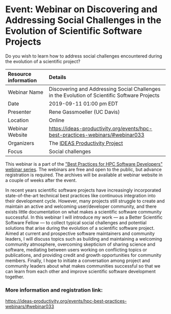 # Event: Webinar on Discovering and Addressing Social Challenges in the Evolution of Scientific Software Projects

Do you wish to learn how to address social challenges encountered during the evolution of a scientific project?

Resource information | Details 
:--- | :--- 
Webinar Name | Discovering and Addressing Social Challenges in the Evolution of Scientific Software Projects
Date | 2019-09-11 01:00 pm EDT
Presenter | Rene Gassmoeller (UC Davis)
Location | Online
Webinar Website | https://ideas-productivity.org/events/hpc-best-practices-webinars/#webinar033
Organizers | The [IDEAS Productivity Project](https://ideas-productivity.org/)
Focus | Social challenges


This webinar is a part of the ["Best Practices for HPC Software Developers" webinar series](https://ideas-productivity.org/events/hpc-best-practices-webinars/). The webinars are free and open to the public, but advance registration is required. The archives will be available at webinar website in a couple of weeks after the event.



In recent years scientific software projects have increasingly
incorporated state-of-the-art technical best practices like continuous
integration into their development cycle. However, many projects still
struggle to create and maintain an active and welcoming user/developer
community, and there exists little documentation on what makes a
scientific software community successful. In this webinar I will
introduce my work — as a Better Scientific Software Fellow — to
collect typical social challenges and potential solutions that arise
during the evolution of a scientific software project. Aimed at
current and prospective software maintainers and community leaders, I
will discuss topics such as building and maintaining a welcoming
community atmosphere, overcoming skepticism of sharing science and
software, mediating between users working on conflicting topics or
publications, and providing credit and growth opportunities for
community members. Finally, I hope to initiate a conversation among
project and community leaders about what makes communities successful
so that we can learn from each other and improve scientific software
development together.</p>


### More information and registration link:
<https://ideas-productivity.org/events/hpc-best-practices-webinars/#webinar033>



<!---
Publish: no
Categories: development, collaboration
Topics: software engineering, projects and organizations
Level: 2
Prerequisites: default
Aggregate: none
--->
